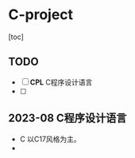 # C-project

[toc]


## TODO

- [ ] **CPL** C程序设计语言
- [ ] 


## 2023-08 C程序设计语言

- C 以C17风格为主。
- 


